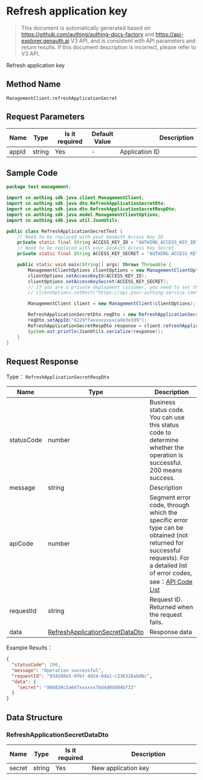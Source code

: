 # Refresh application key

<!--
Warning ⚠️:
Do not modify this document directly,
https://github\.com/Authing/authing-docs-factory
Use this project to generate
-->

<LastUpdated />

> This document is automatically generated based on https://github.com/authing/authing-docs-factory and https://api-explorer.genauth.ai V3 API, and is consistent with API parameters and return results. If this document description is incorrect, please refer to V3 API.

Refresh application key

## Method Name

`ManagementClient.refreshApplicationSecret`

## Request Parameters

| Name  | Type   | <div style="width:80px">Is it required</div> | <div style="width:60px">Default Value</div> | <div style="width:300px">Description</div> | <div style="width:200px">Example Value</div> |
| ----- | ------ | -------------------------------------------- | ------------------------------------------- | ------------------------------------------ | -------------------------------------------- |
| appId | string | Yes                                          | -                                           | Application ID                             | `6229ffaxxxxxxxxcade3e3d9`                   |

## Sample Code

```java
package test.management;

import cn.authing.sdk.java.client.ManagementClient;
import cn.authing.sdk.java.dto.RefreshApplicationSecretDto;
import cn.authing.sdk.java.dto.RefreshApplicationSecretRespDto;
import cn.authing.sdk.java.model.ManagementClientOptions;
import cn.authing.sdk.java.util.JsonUtils;

public class RefreshApplicationSecretTest {
    // Need to be replaced with your GenAuth Access Key ID
    private static final String ACCESS_KEY_ID = "AUTHING_ACCESS_KEY_ID";
    // Need to be replaced with your GenAuth Access Key Secret
    private static final String ACCESS_KEY_SECRET = "AUTHING_ACCESS_KEY_SECRET";

    public static void main(String[] args) throws Throwable {
        ManagementClientOptions clientOptions = new ManagementClientOptions();
        clientOptions.setAccessKeyId(ACCESS_KEY_ID);
        clientOptions.setAccessKeySecret(ACCESS_KEY_SECRET);
        // If you are a private deployment customer, you need to set the GenAuth service domain name
        // clientOptions.setHost("https://api.your-authing-service.com");

        ManagementClient client = new ManagementClient(clientOptions);

        RefreshApplicationSecretDto reqDto = new RefreshApplicationSecretDto();
        reqDto.setAppId("6229ffaxxxxxxxxcade3e3d9");
        RefreshApplicationSecretRespDto response = client.refreshApplicationSecret(reqDto);
        System.out.println(JsonUtils.serialize(response));
    }
}

```

## Request Response

Type： `RefreshApplicationSecretRespDto`

| Name       | Type                                                                           | Description                                                                                                                                                                                                                                                                                                                                       |
| ---------- | ------------------------------------------------------------------------------ | ------------------------------------------------------------------------------------------------------------------------------------------------------------------------------------------------------------------------------------------------------------------------------------------------------------------------------------------------- |
| statusCode | number                                                                         | Business status code. You can use this status code to determine whether the operation is successful. 200 means success.                                                                                                                                                                                                                           |
| message    | string                                                                         | Description                                                                                                                                                                                                                                                                                                                                       |
| apiCode    | number                                                                         | Segment error code, through which the specific error type can be obtained (not returned for successful requests). For a detailed list of error codes, see：[API Code List](https://api-explorer.genauth.ai/?tag=group/%E5%BC%80%E5%8F%91%E5%87%86%E5%A4%87#tag/%E5%BC%80%E5%8F%91%E5%87%86%E5%A4%87/%E9%94%99%E8%AF%AF%E5%A4%84%E7%90%86/apiCode) |
| requestId  | string                                                                         | Request ID. Returned when the request fails.                                                                                                                                                                                                                                                                                                      |
| data       | <a href="#RefreshApplicationSecretDataDto">RefreshApplicationSecretDataDto</a> | Response data                                                                                                                                                                                                                                                                                                                                     |

Example Results：

```json
{
  "statusCode": 200,
  "message": "Operation successful",
  "requestId": "934108e5-9fbf-4d24-8da1-c330328abd6c",
  "data": {
    "secret": "860830c5a647xxxxxx7bd4d0dd94bf23"
  }
}
```

## Data Structure

### <a id="RefreshApplicationSecretDataDto"></a> RefreshApplicationSecretDataDto

| Name   | Type   | <div style="width:80px">Is it required</div> | <div style="width:300px">Description</div> | <div style="width:200px">Example Value</div> |
| ------ | ------ | -------------------------------------------- | ------------------------------------------ | -------------------------------------------- |
| secret | string | Yes                                          | New application key                        | `860830c5a647xxxxxx7bd4d0dd94bf23`           |
